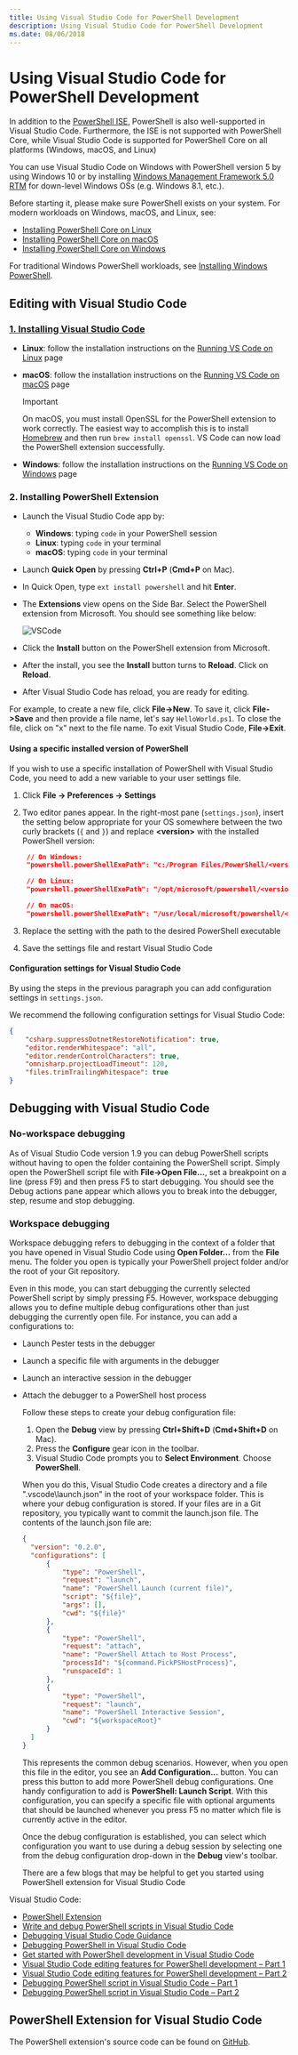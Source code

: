 ```yaml
---
title: Using Visual Studio Code for PowerShell Development
description: Using Visual Studio Code for PowerShell Development
ms.date: 08/06/2018
---
```


# Using Visual Studio Code for PowerShell Development

In addition to the [PowerShell ISE][ise],
PowerShell is also well-supported in Visual Studio Code.
Furthermore, the ISE is not supported with PowerShell Core,
while Visual Studio Code is supported for PowerShell Core on all platforms (Windows, macOS, and Linux)

You can use Visual Studio Code on Windows with PowerShell version 5 by using Windows 10 or by installing [Windows Management Framework 5.0 RTM](https://www.microsoft.com/en-us/download/details.aspx?id=50395) for down-level Windows OSs (e.g. Windows 8.1, etc.).

Before starting it, please make sure PowerShell exists on your system.
For modern workloads on Windows, macOS, and Linux, see:

- [Installing PowerShell Core on Linux][install-pscore-linux]
- [Installing PowerShell Core on macOS][install-pscore-macos]
- [Installing PowerShell Core on Windows][install-pscore-windows]

For traditional Windows PowerShell workloads, see [Installing Windows PowerShell][install-winps].

## Editing with Visual Studio Code

### [1. Installing Visual Studio Code](https://code.visualstudio.com/Docs/setup/setup-overview)

- **Linux**: follow the installation instructions on the [Running VS Code on Linux](https://code.visualstudio.com/docs/setup/linux) page

- **macOS**: follow the installation instructions on the [Running VS Code on macOS](https://code.visualstudio.com/docs/setup/mac) page

  > [!IMPORTANT]
  > On macOS, you must install OpenSSL for the PowerShell extension to work correctly.
  > The easiest way to accomplish this is to install [Homebrew](http://brew.sh/) and then run `brew install openssl`.
  > VS Code can now load the PowerShell extension successfully.

- **Windows**: follow the installation instructions on the [Running VS Code on Windows](https://code.visualstudio.com/docs/setup/windows) page

### 2. Installing PowerShell Extension

- Launch the Visual Studio Code app by:
  - **Windows**: typing `code` in your PowerShell session
  - **Linux**: typing `code` in your terminal
  - **macOS**: typing `code` in your terminal

- Launch **Quick Open** by pressing **Ctrl+P** (**Cmd+P** on Mac).
- In Quick Open, type `ext install powershell` and hit **Enter**.
- The **Extensions** view opens on the Side Bar. Select the PowerShell extension from Microsoft.
  You should see something like below:

  ![VSCode](../../images/vscode.png)

- Click the **Install** button on the PowerShell extension from Microsoft.
- After the install, you see the **Install** button turns to **Reload**.
  Click on **Reload**.
- After Visual Studio Code has reload, you are ready for editing.

For example, to create a new file, click **File->New**.
To save it, click **File->Save** and then provide a file name, let's say `HelloWorld.ps1`.
To close the file, click on "x" next to the file name.
To exit Visual Studio Code, **File->Exit**.

#### Using a specific installed version of PowerShell

If you wish to use a specific installation of PowerShell with Visual Studio Code, you need to add a new variable to your user settings file.

1. Click **File -> Preferences -> Settings**
1. Two editor panes appear.
   In the right-most pane (`settings.json`), insert the setting below appropriate for your OS somewhere between the two curly brackets (`{` and `}`) and replace **\<version\>** with the installed PowerShell version:

   ```json
    // On Windows:
    "powershell.powerShellExePath": "c:/Program Files/PowerShell/<version>/pwsh.exe"

    // On Linux:
    "powershell.powerShellExePath": "/opt/microsoft/powershell/<version>/pwsh"

    // On macOS:
    "powershell.powerShellExePath": "/usr/local/microsoft/powershell/<version>/pwsh"
   ```

1. Replace the setting with the path to the desired PowerShell executable
1. Save the settings file and restart Visual Studio Code

#### Configuration settings for Visual Studio Code

By using the steps in the previous paragraph you can add configuration settings in `settings.json`.

We recommend the following configuration settings for Visual Studio Code:

```json
{
    "csharp.suppressDotnetRestoreNotification": true,
    "editor.renderWhitespace": "all",
    "editor.renderControlCharacters": true,
    "omnisharp.projectLoadTimeout": 120,
    "files.trimTrailingWhitespace": true
}
```

## Debugging with Visual Studio Code

### No-workspace debugging

As of Visual Studio Code version 1.9 you can debug PowerShell scripts without having to open the folder containing the PowerShell script.
Simply open the PowerShell script file with **File->Open File...**, set a breakpoint on a line (press F9) and then press F5 to start debugging.
You should see the Debug actions pane appear which allows you to break into the debugger, step, resume and stop debugging.

### Workspace debugging

Workspace debugging refers to debugging in the context of a folder that you have opened in Visual Studio Code using **Open Folder...** from the **File** menu.
The folder you open is typically your PowerShell project folder and/or the root of your Git repository.

Even in this mode, you can start debugging the currently selected PowerShell script by simply pressing F5.
However, workspace debugging allows you to define multiple debug configurations other than just debugging the currently open file.
For instance, you can add a configurations to:

- Launch Pester tests in the debugger
- Launch a specific file with arguments in the debugger
- Launch an interactive session in the debugger
- Attach the debugger to a PowerShell host process

  Follow these steps to create your debug configuration file:

  1. Open the **Debug** view by pressing **Ctrl+Shift+D** (**Cmd+Shift+D** on Mac).
  2. Press the **Configure** gear icon in the toolbar.
  3. Visual Studio Code prompts you to **Select Environment**.
  Choose **PowerShell**.

  When you do this, Visual Studio Code creates a directory and a file ".vscode\launch.json" in the root of your workspace folder.
  This is where your debug configuration is stored. If your files are in a Git repository, you typically want to commit the launch.json file.
  The contents of the launch.json file are:

  ```json
  {
    "version": "0.2.0",
    "configurations": [
        {
            "type": "PowerShell",
            "request": "launch",
            "name": "PowerShell Launch (current file)",
            "script": "${file}",
            "args": [],
            "cwd": "${file}"
        },
        {
            "type": "PowerShell",
            "request": "attach",
            "name": "PowerShell Attach to Host Process",
            "processId": "${command.PickPSHostProcess}",
            "runspaceId": 1
        },
        {
            "type": "PowerShell",
            "request": "launch",
            "name": "PowerShell Interactive Session",
            "cwd": "${workspaceRoot}"
        }
    ]
  }
  ```

  This represents the common debug scenarios.
  However, when you open this file in the editor, you see an **Add Configuration...** button.
  You can press this button to add more PowerShell debug configurations. One handy configuration to add is **PowerShell: Launch Script**.
  With this configuration, you can specify a specific file with optional arguments that should be launched whenever you press F5 no matter which file is currently active in the editor.

  Once the debug configuration is established, you can select which configuration you want to use during a debug session by selecting one from the debug configuration drop-down in the **Debug** view's toolbar.

  There are a few blogs that may be helpful to get you started using PowerShell extension for Visual Studio Code

Visual Studio Code:

- [PowerShell Extension][ps-extension]
- [Write and debug PowerShell scripts in Visual Studio Code][debug]
- [Debugging Visual Studio Code Guidance][vscode-guide]
- [Debugging PowerShell in Visual Studio Code][ps-vscode]
- [Get started with PowerShell development in Visual Studio Code][getting-started]
- [Visual Studio Code editing features for PowerShell development – Part 1][editing-part1]
- [Visual Studio Code editing features for PowerShell development – Part 2][editing-part2]
- [Debugging PowerShell script in Visual Studio Code – Part 1][debugging-part1]
- [Debugging PowerShell script in Visual Studio Code – Part 2][debugging-part2]

[ise]: ../ise-guide.md
[install-pscore-linux]:  ../../setup/Installing-PowerShell-Core-on-Linux.md
[install-pscore-macos]:  ../../setup/Installing-PowerShell-Core-on-macOS.md
[install-pscore-windows]: ../../setup/Installing-PowerShell-Core-on-Windows.md
[install-winps]: ../../setup/Installing-Windows-PowerShell.md
[ps-extension]: https://blogs.msdn.microsoft.com/cdndevs/2015/12/11/visual-studio-code-powershell-extension/
[debug]: https://blogs.msdn.microsoft.com/powershell/2015/11/16/announcing-powershell-language-support-for-visual-studio-code-and-more/
[vscode-guide]: https://johnpapa.net/debugging-with-visual-studio-code/
[ps-vscode]: https://github.com/PowerShell/vscode-powershell/tree/master/examples
[getting-started]: https://blogs.technet.microsoft.com/heyscriptingguy/2016/12/05/get-started-with-powershell-development-in-visual-studio-code/
[editing-part1]: https://blogs.technet.microsoft.com/heyscriptingguy/2017/01/11/visual-studio-code-editing-features-for-powershell-development-part-1/
[editing-part2]: https://blogs.technet.microsoft.com/heyscriptingguy/2017/01/12/visual-studio-code-editing-features-for-powershell-development-part-2/
[debugging-part1]: https://blogs.technet.microsoft.com/heyscriptingguy/2017/02/06/debugging-powershell-script-in-visual-studio-code-part-1/
[debugging-part2]: https://blogs.technet.microsoft.com/heyscriptingguy/2017/02/13/debugging-powershell-script-in-visual-studio-code-part-2/

## PowerShell Extension for Visual Studio Code

The PowerShell extension's source code can be found on [GitHub](https://github.com/PowerShell/vscode-powershell).
